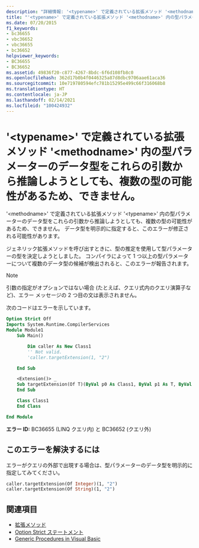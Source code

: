 ```yaml
---
description: "詳細情報: '<typename>' で定義されている拡張メソッド '<methodname>' 内の型パラメーターのデータ型をこれらの引数から推論しようとしても、複数の型の可能性があるため、できません"
title: "'<typename>' で定義されている拡張メソッド '<methodname>' 内の型パラメーターのデータ型をこれらの引数から推論しようとしても、複数の型の可能性があるため、できません。"
ms.date: 07/20/2015
f1_keywords:
- bc36655
- vbc36652
- vbc36655
- bc36652
helpviewer_keywords:
- BC36655
- BC36652
ms.assetid: 49836f20-c877-4267-8bdc-6f6d108fb8c0
ms.openlocfilehash: 362d17b0b4f0446325a87d8dbc9706aae61aca36
ms.sourcegitcommit: 10e719780594efc781b15295e499c66f316068b8
ms.translationtype: HT
ms.contentlocale: ja-JP
ms.lasthandoff: 02/14/2021
ms.locfileid: "100424932"
---
```

# <a name="data-types-of-the-type-parameters-in-extension-method-methodname-defined-in-typename-cannot-be-inferred-from-these-arguments-because-more-than-one-type-is-possible"></a>'\<typename>' で定義されている拡張メソッド '\<methodname>' 内の型パラメーターのデータ型をこれらの引数から推論しようとしても、複数の型の可能性があるため、できません。

'\<methodname>' で定義されている拡張メソッド '\<typename>' 内の型パラメーターのデータ型をこれらの引数から推論しようとしても、複数の型の可能性があるため、できません。 データ型を明示的に指定すると、このエラーが修正される可能性があります。

ジェネリック拡張メソッドを呼び出すときに、型の推定を使用して型パラメーターの型を決定しようとしました。 コンパイラによって 1 つ以上の型パラメーターについて複数のデータ型の候補が検出されると、このエラーが報告されます。

> [!NOTE]
> 引数の指定がオプションではない場合 (たとえば、クエリ式内のクエリ演算子など)、エラー メッセージの 2 つ目の文は表示されません。

次のコードはエラーを示しています。

```vb
Option Strict Off
Imports System.Runtime.CompilerServices
Module Module1
    Sub Main()

        Dim caller As New Class1
        '' Not valid.
        'caller.targetExtension(1, "2")

    End Sub

    <Extension()> _
    Sub targetExtension(Of T)(ByVal p0 As Class1, ByVal p1 As T, ByVal p2 As T)
    End Sub

    Class Class1
    End Class

End Module
```

**エラー ID:** BC36655 (LINQ クエリ内) と BC36652 (クエリ外)

## <a name="to-correct-this-error"></a>このエラーを解決するには

エラーがクエリの外部で出現する場合は、型パラメーターのデータ型を明示的に指定してみてください。

```vb
caller.targetExtension(Of Integer)(1, "2")
caller.targetExtension(Of String)(1, "2")
```

## <a name="see-also"></a>関連項目

- [拡張メソッド](../programming-guide/language-features/procedures/extension-methods.md)
- [Option Strict ステートメント](../language-reference/statements/option-strict-statement.md)
- [Generic Procedures in Visual Basic](../programming-guide/language-features/data-types/generic-procedures.md)
